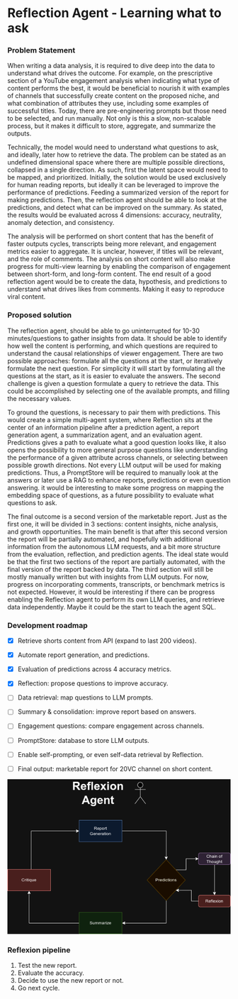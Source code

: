 # Reflection Agent - Learning what to ask 

### Problem Statement

When writing a data analysis, it is required to dive deep into the data to understand what drives the outcome. For example, on the prescriptive section of a YouTube engagement analysis when indicating what type of content performs the best, it would be beneficial to nourish it with examples of channels that successfully create content on the proposed niche, and what combination of attributes they use, including some examples of successful titles. Today, there are pre-engineering prompts but those need to be selected, and run manually. Not only is this a slow, non-scalable process, but it makes it difficult to store, aggregate, and summarize the outputs. 

Technically, the model would need to understand what questions to ask, and ideally, later how to retrieve the data. The problem can be stated as an undefined dimensional space where there are multiple possible directions, collapsed in a single direction. As such, first the latent space would need to be mapped, and prioritized. Initially, the solution would be used exclusively for human reading reports, but ideally it can be leveraged to improve the performance of predictions. Feeding a summarized version of the report for making predictions. Then, the reflection agent should be able to look at the predictions, and detect what can be improved on the summary. As stated, the results would be evaluated across 4 dimensions: accuracy, neutrality, anomaly detection, and consistency.

The analysis will be performed on short content that has the benefit of faster outputs cycles, transcripts being more relevant, and engagement metrics easier to aggregate. It is unclear, however, if titles will be relevant, and the role of comments. The analysis on short content will also make progress for multi-view learning by enabling the comparison of engagement between short-form, and long-form content. The end result of a good reflection agent would be to create the data, hypothesis, and predictions to understand what drives likes from comments. Making it easy to reproduce viral content.

### Proposed solution

The reflection agent, should be able to go uninterrupted for 10-30 minutes/questions to gather insights from data. It should be able to identify how well the content is performing, and which questions are required to understand the causal relationships of viewer engagement. There are two possible approaches: formulate all the questions at the start, or iteratively formulate the next question. For simplicity it will start by formulating all the questions at the start, as it is easier to evaluate the answers. The second challenge is given a question formulate a query to retrieve the data. This could be accomplished by selecting one of the available prompts, and filling the necessary values.

To ground the questions, is necessary to pair them with predictions. This would create a simple multi-agent system, where Reflection sits at the center of an information pipeline after a prediction agent, a report generation agent, a summarization agent, and an evaluation agent. Predictions gives a path to evaluate what a good question looks like, it also opens the possibility to more general purpose questions like understanding the performance of a given attribute across channels, or selecting between possible growth directions. Not every LLM output will be used for making predictions. Thus, a PromptStore will be required to manually look at the answers or later use a RAG to enhance reports, predictions or even question answering. it would be interesting to make some progress on mapping the embedding space of questions, as a future possibility to evaluate what questions to ask.

The final outcome is a second version of the marketable report. Just as the first one, it will be divided in 3 sections: content insights, niche analysis, and growth opportunities. The main benefit is that after this second version the report will be partially automated, and hopefully with additional information from the autonomous LLM requests, and a bit more structure from the evaluation, reflection, and prediction agents. The ideal state would be that the first two sections of the report are partially automated, with the final version of the report backed by data. The third section will still be mostly manually written but with insights from LLM outputs. For now, progress on incorporating comments, transcripts, or benchmark metrics is not expected. However, it would be interesting if there can be progress enabling the Reflection agent to perform its own LLM queries, and retrieve data independently. Maybe it could be the start to teach the agent SQL.    

### Development roadmap

- [x] Retrieve shorts content from API (expand to last 200 videos).
- [x] Automate report generation, and predictions.
- [x] Evaluation of predictions across 4 accuracy metrics.
- [x] Reflection: propose questions to improve accuracy.
- [ ] Data retrieval: map questions to LLM prompts.
- [ ] Summary & consolidation: improve report based on answers.
- [ ] Engagement questions: compare engagement across channels.
- [ ] PromptStore: database to store LLM outputs.
- [ ] Enable self-prompting, or even self-data retrieval by Reflection. 
- [ ] Final output: marketable report for 20VC channel on short content.


![image](../static/Reflexion.png)

### Reflexion pipeline

1. Test the new report.
2. Evaluate the accuracy.
3. Decide to use the new report or not.
4. Go next cycle.
